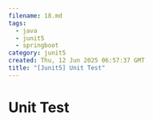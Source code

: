 ```yaml
---
filename: 18.md
tags:
  - java
  - junit5
  - springboot
category: junit5
created: Thu, 12 Jun 2025 06:57:37 GMT
title: "[Junit5] Unit Test"
---
```


# Unit Test
